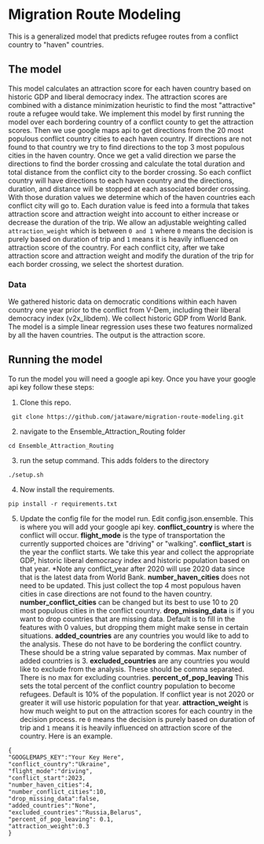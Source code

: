 # Migration Route Modeling
This is a generalized model that predicts refugee routes from a conflict country to "haven" countries. 


## The model
This model calculates an attraction score for each haven country based on historic GDP and liberal democracy index. The attraction scores are combined with a distance minimization heuristic to find the most "attractive" route a refugee would take. 
We implement this model by first running the model over each bordering country of a conflict county to get the attraction scores. Then we use google maps api to get directions from the 20 most populous conflict country cities to each haven country. If directions are not found to that country we try to find directions to the top 3 most populous cities in the haven country. Once we get a valid direction we parse the directions to find the border crossing and calculate the total duration and total distance from the conflict city to the border crossing. So each conflict country will have directions to each haven country and the directions, duration, and distance will be stopped at each associated border crossing. 
With those duration values we determine which of the haven countries each conflict city will go to. Each duration value is feed into a formula that takes attraction score and attraction weight into account to either increase or decrease the duration of the trip. We allow an adjustable weighting called `attraction_weight` which is between `0 and 1` where `0` means the decision is purely based on duration of trip and `1` means it is heavily influenced on attraction score of the country. For each conflict city, after we take attraction score and attraction weight and modify the duration of the trip for each border crossing, we select the shortest duration. 



### Data
We gathered historic data on democratic conditions within each haven country one year prior to the conflict from V-Dem, including their liberal democracy index (v2x_libdem). We collect historic GDP from World Bank. 
The model is a simple linear regression uses these two features normalized by all the haven countries. The output is the attraction score. 

## Running the model
To run the model you will need a google api key. Once you have your google api key follow these steps:
1. Clone this repo.
```
 git clone https://github.com/jataware/migration-route-modeling.git
```
2. navigate to the  Ensemble_Attraction_Routing folder
```
cd Ensemble_Attraction_Routing
```
3. run the setup command. This adds folders to the directory
```
./setup.sh
```
4. Now install the requirements.
```
pip install -r requirements.txt
```
5. Update the config file for the model run. Edit config.json.ensemble. This is where you will add your google api key. **conflict_country** is where the conflict will occur. **flight_mode** is the type of transportation the currently supported choices are "driving" or "walking". **conflict_start** is the year the conflict starts. We take this year and collect the appropriate GDP, historic liberal democracy index and historic population based on that year. *Note any conflict_year after 2020 will use 2020 data since that is the latest data from World Bank. **number_haven_cities** does not need to be updated. This just collect the top 4 most populous haven cities in case directions are not found to the haven country.  **number_conflict_cities** can be changed but its best to use 10 to 20 most populous cities in the conflict country. **drop_missing_data** is if you want to drop countries that are missing data. Default is to fill in the features with 0 values, but dropping them might make sense in certain situations. **added_countries** are any countries you would like to add to the analysis. These do not have to be bordering the conflict country. These should be a string value separated by commas. Max number of added countries is 3. **excluded_countries** are any countries you would like to exclude from the analysis. These should be comma separated. There is no max for excluding countries. **percent_of_pop_leaving** This sets the total percent of the conflict country population to become refugees. Default is 10% of the population. If conflict year is not 2020 or greater it will use historic population for that year. **attraction_weight** is how much weight to put on the attraction scores for each country in the decision process. re `0` means the decision is purely based on duration of trip and `1` means it is heavily influenced on attraction score of the country.
Here is an example. 
```
{
"GOOGLEMAPS_KEY":"Your Key Here",  
"conflict_country":"Ukraine",  
"flight_mode":"driving",  
"conflict_start":2023,  
"number_haven_cities":4,  
"number_conflict_cities":10,  
"drop_missing_data":false,  
"added_countries":"None",  
"excluded_countries":"Russia,Belarus",  
"percent_of_pop_leaving": 0.1,  
"attraction_weight":0.3
}
```
